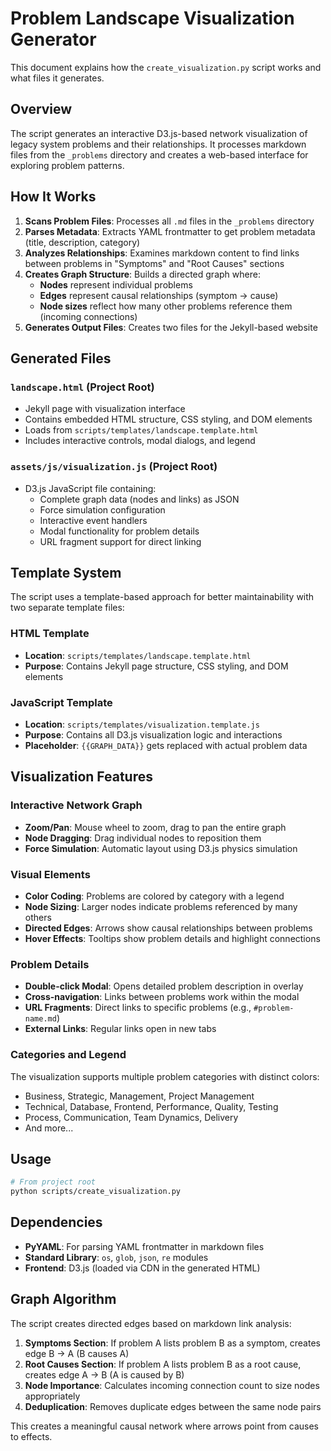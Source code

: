 # Problem Landscape Visualization Generator

This document explains how the `create_visualization.py` script works and what files it generates.

## Overview

The script generates an interactive D3.js-based network visualization of legacy system problems and their relationships. It processes markdown files from the `_problems` directory and creates a web-based interface for exploring problem patterns.

## How It Works

1. **Scans Problem Files**: Processes all `.md` files in the `_problems` directory
2. **Parses Metadata**: Extracts YAML frontmatter to get problem metadata (title, description, category)
3. **Analyzes Relationships**: Examines markdown content to find links between problems in "Symptoms" and "Root Causes" sections
4. **Creates Graph Structure**: Builds a directed graph where:
   - **Nodes** represent individual problems
   - **Edges** represent causal relationships (symptom → cause)
   - **Node sizes** reflect how many other problems reference them (incoming connections)
5. **Generates Output Files**: Creates two files for the Jekyll-based website

## Generated Files

### `landscape.html` (Project Root)
- Jekyll page with visualization interface
- Contains embedded HTML structure, CSS styling, and DOM elements
- Loads from `scripts/templates/landscape.template.html`
- Includes interactive controls, modal dialogs, and legend

### `assets/js/visualization.js` (Project Root)
- D3.js JavaScript file containing:
  - Complete graph data (nodes and links) as JSON
  - Force simulation configuration
  - Interactive event handlers
  - Modal functionality for problem details
  - URL fragment support for direct linking

## Template System

The script uses a template-based approach for better maintainability with two separate template files:

### HTML Template
- **Location**: `scripts/templates/landscape.template.html`
- **Purpose**: Contains Jekyll page structure, CSS styling, and DOM elements

### JavaScript Template  
- **Location**: `scripts/templates/visualization.template.js`
- **Purpose**: Contains all D3.js visualization logic and interactions
- **Placeholder**: `{{GRAPH_DATA}}` gets replaced with actual problem data

## Visualization Features

### Interactive Network Graph
- **Zoom/Pan**: Mouse wheel to zoom, drag to pan the entire graph
- **Node Dragging**: Drag individual nodes to reposition them
- **Force Simulation**: Automatic layout using D3.js physics simulation

### Visual Elements
- **Color Coding**: Problems are colored by category with a legend
- **Node Sizing**: Larger nodes indicate problems referenced by many others
- **Directed Edges**: Arrows show causal relationships between problems
- **Hover Effects**: Tooltips show problem details and highlight connections

### Problem Details
- **Double-click Modal**: Opens detailed problem description in overlay
- **Cross-navigation**: Links between problems work within the modal
- **URL Fragments**: Direct links to specific problems (e.g., `#problem-name.md`)
- **External Links**: Regular links open in new tabs

### Categories and Legend
The visualization supports multiple problem categories with distinct colors:
- Business, Strategic, Management, Project Management
- Technical, Database, Frontend, Performance, Quality, Testing
- Process, Communication, Team Dynamics, Delivery
- And more...

## Usage

```bash
# From project root
python scripts/create_visualization.py
```

## Dependencies

- **PyYAML**: For parsing YAML frontmatter in markdown files
- **Standard Library**: `os`, `glob`, `json`, `re` modules
- **Frontend**: D3.js (loaded via CDN in the generated HTML)

## Graph Algorithm

The script creates directed edges based on markdown link analysis:

1. **Symptoms Section**: If problem A lists problem B as a symptom, creates edge B → A (B causes A)
2. **Root Causes Section**: If problem A lists problem B as a root cause, creates edge A → B (A is caused by B)
3. **Node Importance**: Calculates incoming connection count to size nodes appropriately
4. **Deduplication**: Removes duplicate edges between the same node pairs

This creates a meaningful causal network where arrows point from causes to effects.